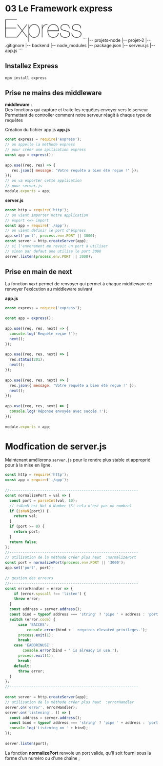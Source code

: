 # 03 Le Framework express
<img src="../img/express.svg" width="250">   
```
|-- projets-node
        |-- projet-2
            |-- .gitignore
            |-- backend
                |-- node_modules
                |-- package.json
                |-- serveur.js
                |-- app.js
```



## Installez Express
```
npm install express
```

## Prise ne mains des middleware
**middleware** :  
Des fonctions  qui capture et traite les requêtes envoyer vers le serveur  
Permettant de controller comment notre serveur réagit à chaque type de requêtes  


Création du fichier app.js
**app.js**
```js
const express = require('express');
// on appelle la méthode express
// pour créer une apllication express
const app = express();

app.use((req, res) => {
   res.json({ message: 'Votre requête a bien été reçue !' }); 
});
// on va exporter cette application
// pour server.js
module.exports = app;
```


**server.js**
```js
const http = require('http');
// on vient importer notre application
// export <=> import
const app = require('./app');
// on vient definir le port d'express
app.set('port', process.env.PORT || 3000);
const server = http.createServer(app);
// si l'envorement me revoit un port à utiliser
// sinon par defaut une utilise le port 3000
server.listen(process.env.PORT || 3000);
```




## Prise en main de next
La fonction <code>next</code> permet de renvoyer
qui permet à chaque middleware de  renvoyer l'exécution au middleware suivant

**app.js**  
```js
const express = require('express');

const app = express();

app.use((req, res, next) => {
  console.log('Requête reçue !');
  next();
});

app.use((req, res, next) => {
  res.status(201);
  next();
});

app.use((req, res, next) => {
  res.json({ message: 'Votre requête a bien été reçue !' });
  next();
});

app.use((req, res, next) => {
  console.log('Réponse envoyée avec succès !');
});

module.exports = app;
```

# Modfication de server.js
Maintenant améliorons <code>server.js</code> 
pour le rendre plus stable et approprié pour à la mise en ligne.

```js
const http = require('http');
const app = require('./app');

//-----------------------------------------------------------
const normalizePort = val => {
  const port = parseInt(val, 10);
  // isNanN est Not A Number (Si cela n'est pas un nombre)
  if (isNaN(port)) {
    return val;
  }
  if (port >= 0) {
    return port;
  }
  return false;
};
//-----------------------------------------------------------
// utilisation de la méthode créer plus haut  :normalizePort
const port = normalizePort(process.env.PORT || '3000');
app.set('port', port);

// gestion des erreurs
//-----------------------------------------------------------
const errorHandler = error => {
    if (error.syscall !== 'listen') {
    throw error;
  }
  const address = server.address();
  const bind = typeof address === 'string' ? 'pipe ' + address : 'port: ' + port;
  switch (error.code) {
      case 'EACCES':
          console.error(bind + ' requires elevated privileges.');
      process.exit(1);
      break;
    case 'EADDRINUSE':
        console.error(bind + ' is already in use.');
      process.exit(1);
      break;
    default:
      throw error;
  }
};
//-----------------------------------------------------------

const server = http.createServer(app);
// utilisation de la méthode créer plus haut  :errorHandler
server.on('error', errorHandler);
server.on('listening', () => {
  const address = server.address();
  const bind = typeof address === 'string' ? 'pipe ' + address : 'port ' + port;
  console.log('Listening on ' + bind);
});

server.listen(port);
```

La fonction **normalizePort** renvoie un port valide, qu'il soit fourni sous la forme d'un numéro ou d'une chaîne ;
